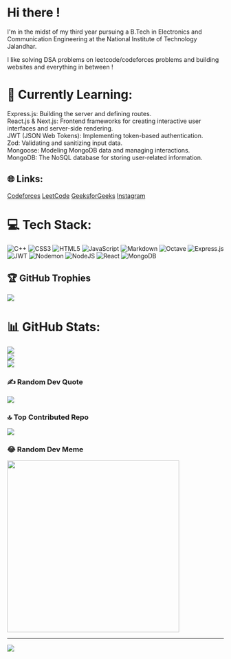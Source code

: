 # Hi there !
I'm in the midst of my third year pursuing a B.Tech in Electronics and Communication Engineering at the National Institute of Technology Jalandhar.

I like solving DSA problems on leetcode/codeforces problems and building websites and everything in between !

# 💫 Currently Learning:
Express.js: Building the server and defining routes.<br>React.js & Next.js: Frontend frameworks for creating interactive user interfaces and server-side rendering.<br>JWT (JSON Web Tokens): Implementing token-based authentication.<br>Zod: Validating and sanitizing input data.<br>Mongoose: Modeling MongoDB data and managing interactions.<br>MongoDB: The NoSQL database for storing user-related information.


## 🌐 Links:
[Codeforces](https://codeforces.com/profile/suzzume)
[LeetCode](https://leetcode.com/rajxsv/)
[GeeksforGeeks](https://auth.geeksforgeeks.org/user/rajessvee/?utm_source=geeksforgeeks&utm_medium=my_profile&utm_campaign=auth_user)
[Instagram](https://instagram.com/rajxsv) 


# 💻 Tech Stack:
![C++](https://img.shields.io/badge/c++-%2300599C.svg?style=for-the-badge&logo=c%2B%2B&logoColor=white) ![CSS3](https://img.shields.io/badge/css3-%231572B6.svg?style=for-the-badge&logo=css3&logoColor=white) ![HTML5](https://img.shields.io/badge/html5-%23E34F26.svg?style=for-the-badge&logo=html5&logoColor=white) ![JavaScript](https://img.shields.io/badge/javascript-%23323330.svg?style=for-the-badge&logo=javascript&logoColor=%23F7DF1E) ![Markdown](https://img.shields.io/badge/markdown-%23000000.svg?style=for-the-badge&logo=markdown&logoColor=white) ![Octave](https://img.shields.io/badge/OCTAVE-darkblue?style=for-the-badge&logo=octave&logoColor=fcd683) ![Express.js](https://img.shields.io/badge/express.js-%23404d59.svg?style=for-the-badge&logo=express&logoColor=%2361DAFB) ![JWT](https://img.shields.io/badge/JWT-black?style=for-the-badge&logo=JSON%20web%20tokens) ![Nodemon](https://img.shields.io/badge/NODEMON-%23323330.svg?style=for-the-badge&logo=nodemon&logoColor=%BBDEAD) ![NodeJS](https://img.shields.io/badge/node.js-6DA55F?style=for-the-badge&logo=node.js&logoColor=white) ![React](https://img.shields.io/badge/react-%2320232a.svg?style=for-the-badge&logo=react&logoColor=%2361DAFB) ![MongoDB](https://img.shields.io/badge/MongoDB-%234ea94b.svg?style=for-the-badge&logo=mongodb&logoColor=white)
## 🏆 GitHub Trophies
![](https://github-profile-trophy.vercel.app/?username=rajxsv&theme=radical&no-frame=false&no-bg=true&margin-w=4)

# 📊 GitHub Stats:
![](https://github-readme-stats.vercel.app/api?username=rajxsv&theme=dark&hide_border=false&include_all_commits=true&count_private=true)<br/>
![](https://github-readme-streak-stats.herokuapp.com/?user=rajxsv&theme=dark&hide_border=false)<br/>
![](https://github-readme-stats.vercel.app/api/top-langs/?username=rajxsv&theme=dark&hide_border=false&include_all_commits=true&count_private=true&layout=compact)

### ✍️ Random Dev Quote
![](https://quotes-github-readme.vercel.app/api?type=horizontal&theme=radical)

### 🔝 Top Contributed Repo
![](https://github-contributor-stats.vercel.app/api?username=rajxsv&limit=5&theme=dark&combine_all_yearly_contributions=true)

### 😂 Random Dev Meme
<img src='https://randommeme-five.vercel.app/' style="height: 400px;"/>

---
[![](https://visitcount.itsvg.in/api?id=rajxsv&icon=0&color=0)](https://visitcount.itsvg.in)

<!-- Proudly created with GPRM ( https://gprm.itsvg.in ) -->
